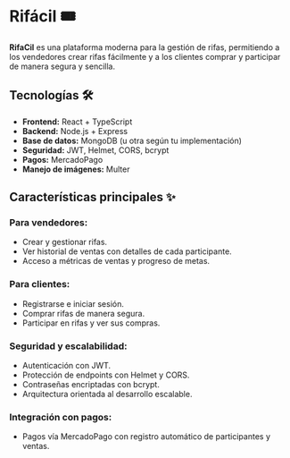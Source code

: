 # Rifácil 🎟️

**RifaCil** es una plataforma moderna para la gestión de rifas, permitiendo a los vendedores crear rifas fácilmente y a los clientes comprar y participar de manera segura y sencilla.

## Tecnologías 🛠️
- **Frontend:** React + TypeScript  
- **Backend:** Node.js + Express  
- **Base de datos:** MongoDB (u otra según tu implementación)  
- **Seguridad:** JWT, Helmet, CORS, bcrypt  
- **Pagos:** MercadoPago  
- **Manejo de imágenes:** Multer  

## Características principales ✨

### Para vendedores:
- Crear y gestionar rifas.
- Ver historial de ventas con detalles de cada participante.
- Acceso a métricas de ventas y progreso de metas.

### Para clientes:
- Registrarse e iniciar sesión.
- Comprar rifas de manera segura.
- Participar en rifas y ver sus compras.

### Seguridad y escalabilidad:
- Autenticación con JWT.
- Protección de endpoints con Helmet y CORS.
- Contraseñas encriptadas con bcrypt.
- Arquitectura orientada al desarrollo escalable.

### Integración con pagos:
- Pagos vía MercadoPago con registro automático de participantes y ventas.
